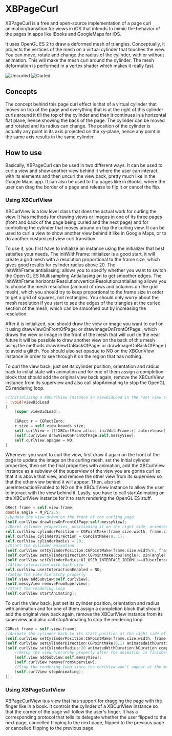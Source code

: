 # XBPageCurl

XBPageCurl is a free and open-source implementation of a page curl animation/transition for views in iOS that intends to mimic the behavior of the pages in apps like iBooks and GoogleMaps for iOS.

It uses OpenGL ES 2 to draw a deformed mesh of triangles. Conceptually, it projects the vertices of the mesh on a virtual cylinder that touches the view. You can move, rotate and change the radius of the cylinder, with or without animation. This will make the mesh curl around the cylinder. The mesh deformation is performed in a vertex shader which makes it really fast.

![Uncurled](http://xissburg.com/images/Uncurled.png) ![Curled](http://xissburg.com/images/Curled.png)

## Concepts

The concept behind this page curl effect is that of a virtual cylinder that moves on top of the page and everything that is at the right of this cylinder curls around it till the top of the cylinder and then it continues in a horizontal flat plane, hence showing the back of the page. The cylinder can be moved and rotated and its radius can change. The position of the cylinder is actually any point in its axis projected on the xy-plane, hence any point in the same axis results in the same cylinder.

## How to use

Basically, XBPageCurl can be used in two different ways. It can be used to curl a view and show another view behind it where the user can interact with its elements and then uncurl the view back, pretty much like in the Google Maps app. It can also be used to flip pages like in iBooks, where the user can drag the border of a page and release to flip it or cancel the flip.

### Using XBCurlView

XBCurlView is a low level class that does the actual work for curling the view. It has methods for drawing views or images in one of its three pages (front and back of the page being curled and the next page) and for controlling the cylinder that moves around on top the curling view. It can be used to curl a view to show another view behind it like in Google Maps, or to do another customized view curl transition.

To use it, you first have to initialize an instance using the initializer that best satisfies your needs. The initWithFrame: initializer is a good start, it will create a grid mesh with a resolution proportional to the frame size, which gives good results for cylinder radius above 20. The initWithFrame:antialiasing: allows you to specify whether you want to switch the Open GL ES Multisampling Antialiasing on to get smoother edges. The initWithFrame:horizontalResolution:verticalResolution:antialiasing allows you to choose the mesh resolution (amount of rows and columns on the grid mesh), which you should try to keep proportional to the frame size in order to get a grid of squares, not rectangles. You should only worry about the mesh resolution if you start to see the edges of the triangles at the curled section of the mesh, which can be smoothed out by increasing the resolution.

After it is initialized, you should draw the view or image you want to curl on it using drawViewOnFrontOfPage: or drawImageOnFrontOfPage:, which draws the view or image in the front of the mesh that will curl (in the near future it will be possible to draw another view on the back of this mesh using the methods drawViewOnBackOfPage: or drawImageOnBackOfPage:) to avoid a glitch. You should also set opaque to NO on the XBCurlView instance in order to see through it on the region that has nothing. 

To curl the view back, just set its cylinder position, orientation and radius back to initial state with animation and for one of them assign a completion block that should add the original view back again, remove the XBCurlView instance from its superview and also call stopAnimating to stop the OpenGL ES rendering loop.

```objective-c
//Initializing a XBCurlView instance in viewDidLoad in the root view controller
- (void)viewDidLoad
{
    [super viewDidLoad];
        
    CGRect r = CGRectZero;
    r.size = self.view.bounds.size;
    self.curlView = [[[XBCurlView alloc] initWithFrame:r] autorelease];
    [self.curlView drawViewOnFrontOfPage:self.messyView];
    self.curlView.opaque = NO;
}
```

Whenever you want to curl the view, first draw it again on the front of the page to update the image on the curling mesh,  set the initial cylinder properties, then set the final properties with animation, add the XBCurlView instance as a subview of the superview of the view you are gonna curl so that it is above that view, and remove the other view from its superview so that the other view behind it will appear. Then, also set userInteractionEnabled to NO on the XBCurlView instance to allow the user to interact with the view behind it. Lastly, you have to call startAnimating on the XBCurlView instance for it to start rendering the OpenGL ES stuff.

```objective-c
GRect frame = self.view.frame;
double angle = M_PI/2.5;
//Update the view drawn on the front of the curling page
[self.curlView drawViewOnFrontOfPage:self.messyView];
//Reset cylinder properties, positioning it on the right side, oriented vertically
self.curlView.cylinderPosition = CGPointMake(frame.size.width, frame.size.height/2);
self.curlView.cylinderDirection = CGPointMake(0, 1);
self.curlView.cylinderRadius = 20;
//Start the cylinder animation
[self.curlView setCylinderPosition:CGPointMake(frame.size.width/6, frame.size.height/2) animatedWithDuration:kDuration];
[self.curlView setCylinderDirection:CGPointMake(cos(angle), sin(angle)) animatedWithDuration:kDuration];
[self.curlView setCylinderRadius:UI_USER_INTERFACE_IDIOM()==UIUserInterfaceIdiomPad? 160: 70 animatedWithDuration:kDuration];
//Allow interaction with back view
self.curlView.userInteractionEnabled = NO;
//Setup the view hierarchy properly
[self.view addSubview:self.curlView];
[self.messyView removeFromSuperview];
//Start the rendering loop
[self.curlView startAnimating];
```

To curl the view back, just set its cylinder position, orientation and radius with animation and for one of them assign a completion block that should add the original view back again, remove the XBCurlView instance from its superview and also call stopAnimating to stop the rendering loop.

```objective-c
CGRect frame = self.view.frame;
//Animate the cylinder back to its start position at the right side of the screen, oriented vertically
[self.curlView setCylinderPosition:CGPointMake(frame.size.width, frame.size.height/2) animatedWithDuration:kDuration];
[self.curlView setCylinderDirection:CGPointMake(0,1) animatedWithDuration:kDuration];
[self.curlView setCylinderRadius:20 animatedWithDuration:kDuration completion:^(void) {
    //Setup the view hierarchy properly after the animation is finished
    [self.view addSubview:self.messyView];
    [self.curlView removeFromSuperview];
    //Stop the rendering loop since the curlView won't appear at the moment
    [self.curlView stopAnimating];
}];
```

### Using XBPageCurlView

XBPageCurlView is a view that has support for dragging the page with the finger like in a book. It controls the cylinder of a XBCurlView instance so that the corner of the page will follow the user's finger. It has a corresponding protocol that tells its delegate whether the user flipped to the next page, cancelled flipping to the next page, flipped to the previous page or cancelled flipping to the previous page. 
